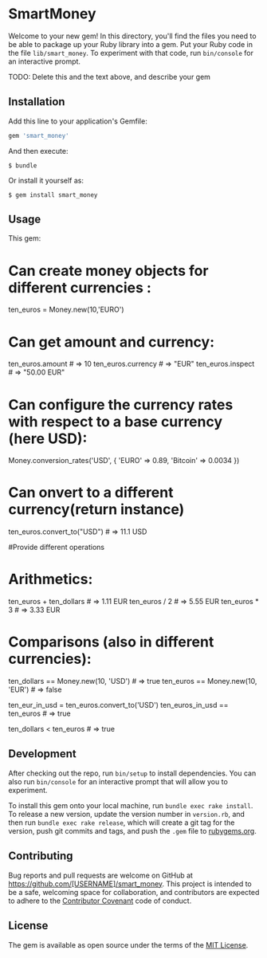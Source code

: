 # SmartMoney

Welcome to your new gem! In this directory, you'll find the files you need to be able to package up your Ruby library into a gem. Put your Ruby code in the file `lib/smart_money`. To experiment with that code, run `bin/console` for an interactive prompt.

TODO: Delete this and the text above, and describe your gem

## Installation

Add this line to your application's Gemfile:

```ruby
gem 'smart_money'
```

And then execute:

    $ bundle

Or install it yourself as:

    $ gem install smart_money

## Usage
This gem:
# Can create money objects for different currencies :
ten_euros = Money.new(10,'EURO')


# Can get amount and currency:

ten_euros.amount   # => 10
ten_euros.currency # => "EUR"
ten_euros.inspect  # => "50.00 EUR"

# Can configure the currency rates with respect to a base currency (here USD):

Money.conversion_rates('USD', {
  'EURO'     => 0.89,
  'Bitcoin' => 0.0034
})
# Can onvert to a different currency(return instance)
ten_euros.convert_to("USD") # => 11.1 USD

#Provide different operations

# Arithmetics:

ten_euros + ten_dollars # => 1.11 EUR
ten_euros / 2              # => 5.55 EUR
ten_euros * 3         # => 3.33 EUR

# Comparisons (also in different currencies):

ten_dollars == Money.new(10, 'USD') # => true
ten_euros == Money.new(10, 'EUR') # => false

ten_eur_in_usd = ten_euros.convert_to('USD')
ten_euros_in_usd == ten_euros         # => true

ten_dollars < ten_euros              # => true

## Development

After checking out the repo, run `bin/setup` to install dependencies. You can also run `bin/console` for an interactive prompt that will allow you to experiment.

To install this gem onto your local machine, run `bundle exec rake install`. To release a new version, update the version number in `version.rb`, and then run `bundle exec rake release`, which will create a git tag for the version, push git commits and tags, and push the `.gem` file to [rubygems.org](https://rubygems.org).

## Contributing

Bug reports and pull requests are welcome on GitHub at https://github.com/[USERNAME]/smart_money. This project is intended to be a safe, welcoming space for collaboration, and contributors are expected to adhere to the [Contributor Covenant](http://contributor-covenant.org) code of conduct.


## License

The gem is available as open source under the terms of the [MIT License](http://opensource.org/licenses/MIT).

